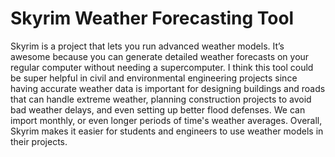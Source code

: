 # Skyrim Weather Forecasting Tool

Skyrim is a project that lets you run advanced weather models. It’s awesome because you can generate detailed weather forecasts on your regular computer without needing a supercomputer. I think this tool could be super helpful in civil and environmental engineering projects since having accurate weather data is important for designing buildings and roads that can handle extreme weather, planning construction projects to avoid bad weather delays, and even setting up better flood defenses. We can import monthly, or even longer periods of time's weather averages. Overall, Skyrim makes it easier for students and engineers to use weather models in their projects.
